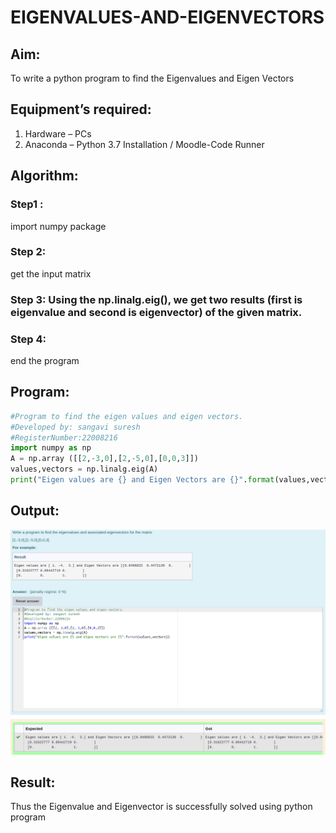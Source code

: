 # EIGENVALUES-AND-EIGENVECTORS
## Aim:

To write a python program to find the Eigenvalues and Eigen Vectors

## Equipment’s required:

1. 	Hardware – PCs
2. 	Anaconda – Python 3.7 Installation / Moodle-Code Runner

## Algorithm:

### Step1 : 
import numpy package
### Step 2: 
get the input matrix
### Step 3: Using the np.linalg.eig(),  we get two results (first is eigenvalue and second is eigenvector) of the given matrix.
### Step 4: 
end the program

## Program:
```python
#Program to find the eigen values and eigen vectors.
#Developed by: sangavi suresh
#RegisterNumber:22008216
import numpy as np
A = np.array ([[2,-3,0],[2,-5,0],[0,0,3]])
values,vectors = np.linalg.eig(A)
print("Eigen values are {} and Eigen Vectors are {}".format(values,vectors))
```

## Output:
![](./eigenvalue.png)

## Result:

Thus the Eigenvalue and Eigenvector is successfully solved using python program
